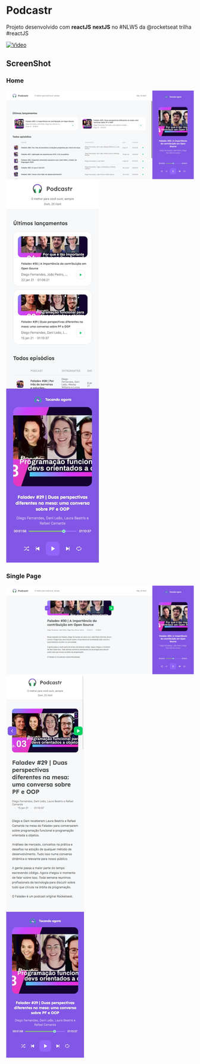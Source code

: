 # Podcastr
Projeto desenvolvido com **reactJS** **nextJS** no #NLW5 da @rocketseat trilha #reactJS

[![Video](https://img.youtube.com/vi/FS2h-jUdjuM/maxresdefault.jpg)](https://youtu.be/FS2h-jUdjuM)

## ScreenShot

### Home
![Home](./image/home.jpeg)
![Mobile](./image/home-mobile.jpeg)
### Single Page
![Single page](./image/single-page.jpeg)
![Mobile](./image/single-page-mobile.jpeg)